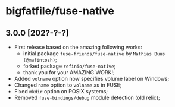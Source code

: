 # bigfatfile/fuse-native

## 3.0.0 [202?-?-?]

-   First release based on the amazing following works:
    -   initial package `fuse-friends/fuse-native` by `Mathias Buus (@mafintosh)`;
    -   forked package `refinio/fuse-native`;
    -   thank you for your AMAZING WORK!;
-   Added `volname` option now specifies volume label on Windows;
-   Changed `name` option to `volname` as in FUSE;
-   Fixed `mkdir` option on POSIX systems;
-   Removed `fuse-bindings/debug` module detection (old relic);
